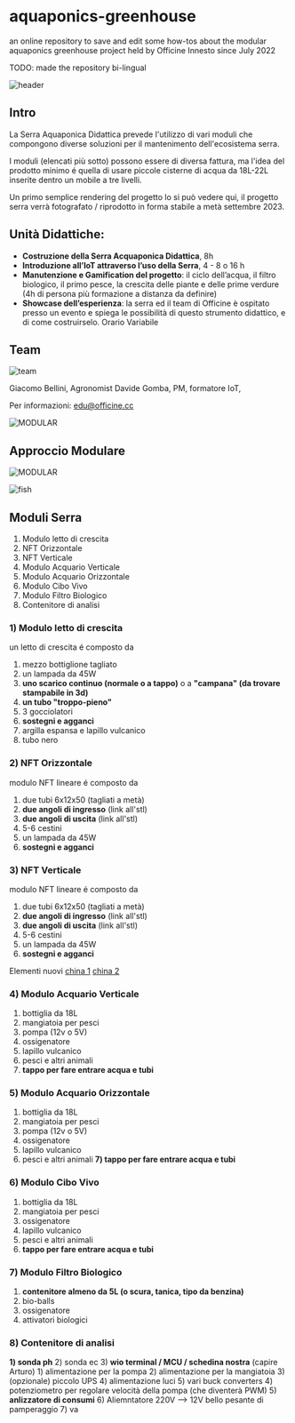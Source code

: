 # aquaponics-greenhouse
an online repository to save and edit some how-tos about the modular aquaponics greenhouse project held by Officine Innesto since July 2022

TODO: made the repository bi-lingual 

![header](./data/header-img.jpg)

## Intro

La Serra Aquaponica Didattica prevede l'utilizzo di vari moduli che compongono diverse soluzioni per il mantenimento dell'ecosistema serra. 

I moduli (elencati più sotto) possono essere di diversa fattura, ma l'idea del prodotto minimo é quella di usare piccole cisterne di acqua da 18L-22L inserite dentro un mobile a tre livelli. 

Un primo semplice rendering del progetto lo si può vedere qui, il progetto serra verrà fotografato / riprodotto in forma stabile a metà settembre 2023. 

## Unità Didattiche:

* **Costruzione della Serra Acquaponica Didattica**, 8h  
* **Introduzione all’IoT attraverso l’uso della Serra**, 4 - 8 o 16 h  
* **Manutenzione e Gamification del progetto**: il ciclo dell’acqua, il filtro biologico,  il primo pesce, la crescita delle piante e delle prime verdure (4h di persona più formazione a distanza da definire) 
* **Showcase dell’esperienza**: la serra ed il team di Officine è ospitato presso un evento e spiega le possibilità di questo strumento didattico, e di come costruirselo. Orario Variabile 

## Team 

![team](./data/team,jpg)

Giacomo Bellini, Agronomist
Davide Gomba, PM, formatore IoT, 

Per informazioni: edu@officine.cc 




![MODULAR](./data/modules-2.PNG)

## Approccio Modulare 

![MODULAR](./data/modules.PNG)

![fish](./data/fish.jpg)


## Moduli Serra

1)  Modulo letto di crescita  
2)  NFT Orizzontale  
3)  NFT Verticale  
4)  Modulo Acquario Verticale  
5)  Modulo Acquario Orizzontale  
6)  Modulo Cibo Vivo  
7)  Modulo Filtro Biologico  
8) Contenitore di analisi  

### 1) Modulo letto di crescita

un letto di crescita é composto da
1) mezzo bottiglione tagliato
2) un lampada da 45W
3) **uno scarico continuo (normale o a tappo)** o a **"campana" (da trovare stampabile in 3d)**
4) **un tubo "troppo-pieno"**
5) 3 gocciolatori
6) **sostegni e agganci** 
7) argilla espansa e lapillo vulcanico
8) tubo nero

### 2)  NFT Orizzontale

modulo NFT lineare é composto da
1) due tubi 6x12x50 (tagliati a metà)
2) **due angoli di ingresso** (link all'stl) 
3) **due angoli di uscita** (link all'stl)
4) 5-6 cestini
5) un lampada da 45W
6) **sostegni e agganci** 

### 3)  NFT Verticale

modulo NFT lineare é composto da
1) due tubi 6x12x50 (tagliati a metà)
2) **due angoli di ingresso** (link all'stl) 
3) **due angoli di uscita** (link all'stl)
4) 5-6 cestini
5) un lampada da 45W
6) **sostegni e agganci** 

Elementi nuovi 
[china 1](https://www.aliexpress.us/item/3256805231872089.html?spm=a2g0o.detail.0.0.46ccDXtGDXtGwB&gps-id=pcDetailTopMoreOtherSeller&scm=1007.40050.281175.0&scm_id=1007.40050.281175.0&scm-url=1007.40050.281175.0&pvid=a844479e-ba1c-4d4b-bf85-db9159753253&_t=gps-id:pcDetailTopMoreOtherSeller,scm-url:1007.40050.281175.0,pvid:a844479e-ba1c-4d4b-bf85-db9159753253,tpp_buckets:668%232846%238113%231998&pdp_npi=3%40dis%21EUR%212.07%211.03%21%21%21%21%21%40211b619a16899530811687798e5c1f%2112000032982355334%21rec%21US%21723369429)
[china 2](https://www.aliexpress.us/item/3256804894188768.html?spm=a2g0o.detail.0.0.46ccDXtGDXtGwB&gps-id=pcDetailTopMoreOtherSeller&scm=1007.40050.281175.0&scm_id=1007.40050.281175.0&scm-url=1007.40050.281175.0&pvid=a844479e-ba1c-4d4b-bf85-db9159753253&_t=gps-id:pcDetailTopMoreOtherSeller,scm-url:1007.40050.281175.0,pvid:a844479e-ba1c-4d4b-bf85-db9159753253,tpp_buckets:668%232846%238113%231998&pdp_npi=3%40dis%21EUR%218.98%218.08%21%21%21%21%21%40211b619a16899530811687798e5c1f%2112000031565986637%21rec%21US%21723369429)


### 4) Modulo Acquario Verticale

1) bottiglia da 18L
2) mangiatoia per pesci
3) pompa (12v o 5V)
4) ossigenatore
5) lapillo vulcanico
6) pesci e altri animali
7) **tappo per fare entrare acqua e tubi**

### 5)  Modulo Acquario Orizzontale

1) bottiglia da 18L
2) mangiatoia per pesci
3) pompa (12v o 5V)
4) ossigenatore
5) lapillo vulcanico
6) pesci e altri animali
**7) tappo per fare entrare acqua e tubi**

### 6)  Modulo Cibo Vivo

1) bottiglia da 18L
2) mangiatoia per pesci
3) ossigenatore
4) lapillo vulcanico
5) pesci e altri animali
6) **tappo per fare entrare acqua e tubi**



### 7) Modulo Filtro Biologico

1) **contenitore almeno da 5L (o scura, tanica, tipo da benzina)**
2) bio-balls
3) ossigenatore
4) attivatori biologici

### 8) Contenitore di analisi

**1) sonda ph**
2) sonda ec
3) **wio terminal / MCU / schedina nostra** (capire Arturo)
	1) alimentazione per la pompa
	2) alimentazione per la mangiatoia
	3) (opzionale) piccolo UPS
	4) alimentazione luci 
	5) vari buck converters
4) potenziometro per regolare velocità della pompa (che diventerà PWM)
5) **anlizzatore di consumi**
6) Aliemntatore 220V --> 12V bello pesante di pamperaggio
7) va